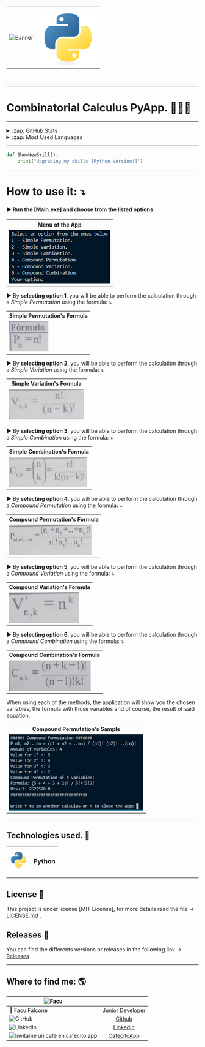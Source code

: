 <table>
    <tr>
        <td>
            <img alt="Banner" src="https://github.com/caidevOficial/Resume/raw/main/media/pm/pageImgs/banner.gif" height="145px" />
        </td>
        <td>
            <img align="center" alt="Python" src="https://github.com/devicons/devicon/raw/master/icons/python/python-original.svg?raw=true?raw=true" height="155px" />
        </td>
    </tr>
</table></br>

---

# Combinatorial Calculus PyApp. 🧮👨‍💻
---

<details>
  <summary>:zap: GitHub Stats</summary>
    <img align="center" src="https://github-readme-stats-caidevposeidon.vercel.app/api?username=caidevOficial&show_icons=true&theme=chartreuse-dark&count_private=true&show_owner=true&include_all_commits=true" /><br><br>
</details>

<details>
    <summary>:zap: Most Used Languages</summary>
    <img align="center" src="https://github-readme-stats-caidevposeidon.vercel.app/api/top-langs/?username=caidevOficial&layout=compact&theme=chartreuse-dark&langs_count=10&exclude_repo=Front_CuadraticApp,Front_TaiWeb&hide=html"/><br>
</details>

---

```python
def ShowNewSkill():
    print("Upgrading my skills [Python Version!]")
```
---

# How to use it: ⤵️

#### ▶️ **Run the [Main.exe]** and choose from the listed options.
<table>
    <th>Menu of the App</th>
    <tr>
        <td>
            <img alt= "Menu" src="Media/img/menu_app.png">
        </td>
    </tr>
</table>

▶️ By **selecting option 1**, you will be able to perform the calculation through a _Simple Permutation_ using the formula: ⤵️
<table>
    <th>Simple Permutation's Formula</th>
    <tr>
        <td>
            <img alt= "Menu" src="Media/img/SPF.png" height="80px">
        </td>
    </tr>
</table>

▶️ By **selecting option 2**, you will be able to perform the calculation through a _Simple Variation_ using the formula: ⤵️
<table>
    <th>Simple Variation's Formula</th>
    <tr>
        <td>
            <img alt= "Menu" src="Media/img/SVF.png" height="80px">
        </td>
    </tr>
</table>

▶️ By **selecting option 3**, you will be able to perform the calculation through a _Simple Combination_ using the formula: ⤵️
<table>
    <th>Simple Combination's Formula</th>
    <tr>
        <td>
            <img alt= "Menu" src="Media/img/SCF.png" height="80px">
        </td>
    </tr>
</table>

▶️ By **selecting option 4**, you will be able to perform the calculation through a _Compound Permutation_ using the formula: ⤵️
<table>
    <th>Compound Permutation's Formula</th>
    <tr>
        <td>
            <img alt= "Menu" src="Media/img/CPF.png" height="80px">
        </td>
    </tr>
</table>

▶️ By **selecting option 5**, you will be able to perform the calculation through a _Compound Variation_ using the formula: ⤵️
<table>
    <th>Compound Variation's Formula</th>
    <tr>
        <td>
            <img alt= "Menu" src="Media/img/CVF.png" height="80px">
        </td>
    </tr>
</table>

▶️ By **selecting option 6**, you will be able to perform the calculation through a _Compound Combination_ using the formula: ⤵️
<table>
    <th>Compound Combination's Formula</th>
    <tr>
        <td>
            <img alt= "Menu" src="Media/img/CCF.png" height="80px">
        </td>
    </tr>
</table>

When using each of the methods, the application will show you the chosen variables, the formula with those variables and of course, the result of said equation.

<table>
    <th>Compound Permutation's Sample</th>
    <tr>
        <td>
            <img alt= "Menu" src="Media/img/CP_sample.jpeg" height="200px">
        </td>
    </tr>
</table>

---
## Technologies used. 📌
|<a href="https://www.python.org/"><img align="center" alt="Python" src="https://github.com/devicons/devicon/raw/master/icons/python/python-original.svg?raw=true" width="50px" height="50px" />|<h3>Python</h3>|
|--------|----------|

---

## License 📄
This project is under license \[MIT License\], for more details read the file -> [LICENSE.md](LICENSE) .

## Releases 📌
You can find the differents versions or releases in the following link -> [Releases](https://github.com/caidevOficial/Python_CombinatorialCalculus/releases)

---

## Where to find me: 🌎
|<img class="circular" alt="Facu" src="https://avatars1.githubusercontent.com/u/12877139?s=400&u=d369ee24466653d9bbeeb9654930e3ff1c67b76a&v=4" width="80px" height="80px" />||
|------------|------------|
|🤴 Facu Falcone|Junior Developer|
|<img alt="GitHub" src="https://img.shields.io/badge/GitHub-%2312100E.svg?&style=for-the-badge&logo=Github&logoColor=white" width="95px" height="30px" />|<center><a href="https://github.com/caidevOficial/">Github</a></center>|
|<img alt="LinkedIn" src="https://img.shields.io/badge/linkedin-%230077B5.svg?&style=for-the-badge&logo=linkedin&logoColor=white" width="95px" height="30px" />|<center><a href="https://www.linkedin.com/in/facundo-falcone/">LinkedIn</a></center>|
|<img alt='Invitame un café en cafecito.app' srcset='https://cdn.cafecito.app/imgs/buttons/button_5.png 1x, https://cdn.cafecito.app/imgs/buttons/button_5_2x.png 2x, https://cdn.cafecito.app/imgs/buttons/button_5_3.75x.png 3.75x' src='https://cdn.cafecito.app/imgs/buttons/button_5.png' width="95px" height="30px" />|<center><a href="https://cafecito.app/caidevoficial/">CafecitoApp</a></center>|
